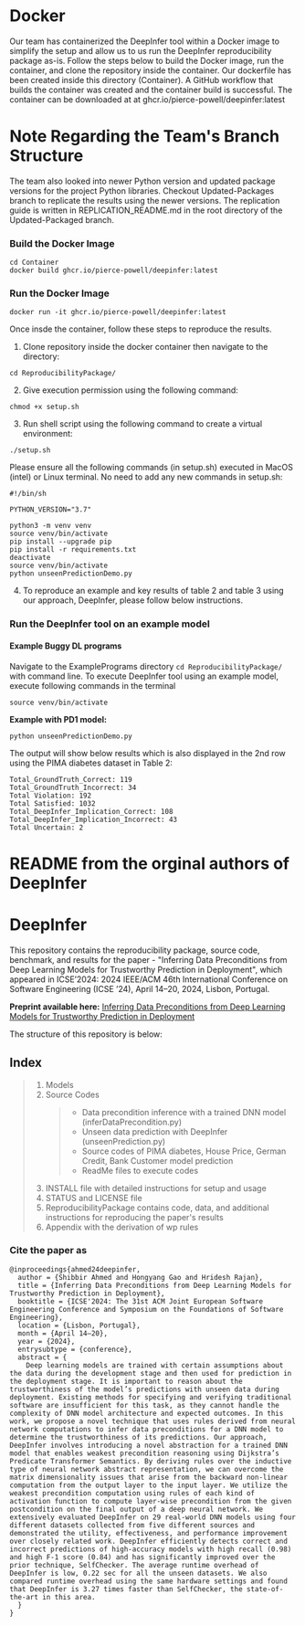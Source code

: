 # Docker

Our team has containerized the DeepInfer tool within a Docker image to simplify the setup and allow us to us run the DeepInfer reproducibility package as-is. Follow the steps below to build the Docker image, run the container, and clone the repository inside the container.
Our dockerfile has been created inside this directory (Container). A GitHub workflow that builds the container was created and the container build is successful. The container can be downloaded at at ghcr.io/pierce-powell/deepinfer:latest

# Note Regarding the Team's Branch Structure

The team also looked into newer Python version and updated package versions for the project Python libraries. Checkout Updated-Packages branch to replicate the results using the newer versions. The replication guide is written in REPLICATION_README.md in the root directory of the Updated-Packaged branch.

### Build the Docker Image

```
cd Container
docker build ghcr.io/pierce-powell/deepinfer:latest
```

### Run the Docker Image

```
docker run -it ghcr.io/pierce-powell/deepinfer:latest
```

Once insde the container, follow these steps to reproduce the results.

1. Clone repository inside the docker container then navigate to the directory:

```
cd ReproducibilityPackage/
```

2. Give execution permission using the following command:

```
chmod +x setup.sh
```

3. Run shell script using the following command to create a virtual environment:

```
./setup.sh
```

Please ensure all the following commands (in setup.sh) executed in MacOS (intel) or Linux terminal.
No need to add any new commands in setup.sh:

```
#!/bin/sh

PYTHON_VERSION="3.7"

python3 -m venv venv
source venv/bin/activate
pip install --upgrade pip
pip install -r requirements.txt
deactivate
source venv/bin/activate
python unseenPredictionDemo.py
```

4. To reproduce an example and key results of table 2 and table 3 using our approach, DeepInfer, please follow below instructions.

### Run the DeepInfer tool on an example model

#### Example Buggy DL programs

Navigate to the ExamplePrograms directory `cd ReproducibilityPackage/` with command line. To execute DeepInfer tool using an example model, execute following commands in the terminal

```
source venv/bin/activate
```

**Example with PD1 model:**

```
python unseenPredictionDemo.py
```

The output will show below results which is also displayed in the 2nd row using the PIMA diabetes dataset in Table 2:

```
Total_GroundTruth_Correct: 119
Total_GroundTruth_Incorrect: 34
Total Violation: 192
Total Satisfied: 1032
Total_DeepInfer_Implication_Correct: 108
Total_DeepInfer_Implication_Incorrect: 43
Total Uncertain: 2
```

# README from the orginal authors of DeepInfer

# DeepInfer

This repository contains the reproducibility package, source code, benchmark, and results for the paper - "Inferring Data Preconditions from Deep Learning Models for Trustworthy Prediction in Deployment", which appeared in ICSE’2024: 2024 IEEE/ACM 46th International Conference on Software Engineering (ICSE ’24), April 14–20, 2024, Lisbon, Portugal.

**Preprint available here:** [Inferring Data Preconditions from Deep Learning Models for Trustworthy Prediction in Deployment](https://arxiv.org/abs/2401.14628)

The structure of this repository is below:

## Index

> 1. Models
> 2. Source Codes
>    > - Data precondition inference with a trained DNN model (inferDataPrecondition.py)
>    > - Unseen data prediction with DeepInfer (unseenPrediction.py)
>    > - Source codes of PIMA diabetes, House Price, German Credit, Bank Customer model prediction
>    > - ReadMe files to execute codes
> 3. INSTALL file with detailed instructions for setup and usage
> 4. STATUS and LICENSE file
> 5. ReproducibilityPackage contains code, data, and additional instructions for reproducing the paper's results
> 6. Appendix with the derivation of wp rules

### Cite the paper as

```
@inproceedings{ahmed24deepinfer,
  author = {Shibbir Ahmed and Hongyang Gao and Hridesh Rajan},
  title = {Inferring Data Preconditions from Deep Learning Models for Trustworthy Prediction in Deployment},
  booktitle = {ICSE'2024: The 31st ACM Joint European Software Engineering Conference and Symposium on the Foundations of Software Engineering},
  location = {Lisbon, Portugal},
  month = {April 14–20},
  year = {2024},
  entrysubtype = {conference},
  abstract = {
    Deep learning models are trained with certain assumptions about the data during the development stage and then used for prediction in the deployment stage. It is important to reason about the trustworthiness of the model’s predictions with unseen data during deployment. Existing methods for specifying and verifying traditional software are insufficient for this task, as they cannot handle the complexity of DNN model architecture and expected outcomes. In this work, we propose a novel technique that uses rules derived from neural network computations to infer data preconditions for a DNN model to determine the trustworthiness of its predictions. Our approach, DeepInfer involves introducing a novel abstraction for a trained DNN model that enables weakest precondition reasoning using Dijkstra’s Predicate Transformer Semantics. By deriving rules over the inductive type of neural network abstract representation, we can overcome the matrix dimensionality issues that arise from the backward non-linear computation from the output layer to the input layer. We utilize the weakest precondition computation using rules of each kind of activation function to compute layer-wise precondition from the given postcondition on the final output of a deep neural network. We extensively evaluated DeepInfer on 29 real-world DNN models using four different datasets collected from five different sources and demonstrated the utility, effectiveness, and performance improvement over closely related work. DeepInfer efficiently detects correct and incorrect predictions of high-accuracy models with high recall (0.98) and high F-1 score (0.84) and has significantly improved over the prior technique, SelfChecker. The average runtime overhead of DeepInfer is low, 0.22 sec for all the unseen datasets. We also compared runtime overhead using the same hardware settings and found that DeepInfer is 3.27 times faster than SelfChecker, the state-of-the-art in this area.
  }
}
```
